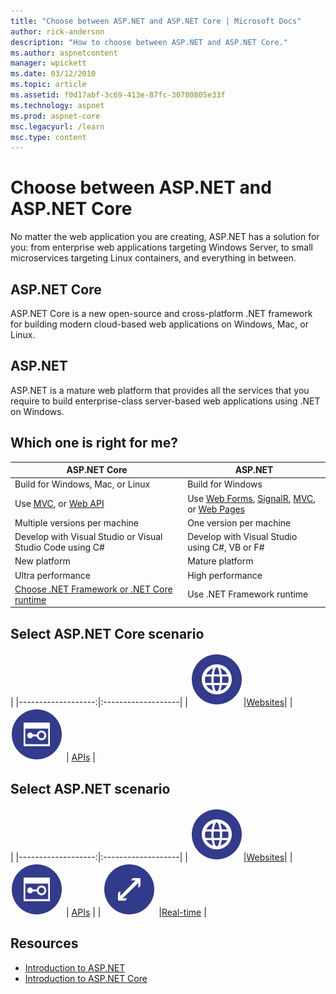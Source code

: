 ```yaml
---
title: "Choose between ASP.NET and ASP.NET Core | Microsoft Docs"
author: rick-anderson
description: "How to choose between ASP.NET and ASP.NET Core."
ms.author: aspnetcontent
manager: wpickett
ms.date: 03/12/2010
ms.topic: article
ms.assetid: f0d17abf-3c69-413e-87fc-30780805e33f
ms.technology: aspnet
ms.prod: aspnet-core
msc.legacyurl: /learn
msc.type: content
---
```


# Choose between ASP.NET and ASP.NET Core 

No matter the web application you are creating, ASP.NET has a solution for you: from enterprise web applications targeting Windows Server, to small microservices targeting Linux containers, and everything in between.

## ASP.NET Core

ASP.NET Core is a new open-source and cross-platform .NET framework for building modern cloud-based web applications on Windows, Mac, or Linux.

## ASP.NET

ASP.NET is a mature web platform that provides all the services that you require to build enterprise-class server-based web applications using .NET on Windows.

## Which one is right for me?

| ASP.NET Core | ASP.NET |
|---|---|
|Build for Windows, Mac, or Linux|Build for Windows|
|Use [MVC](mvc/overview.md), or [Web API](tutorials/first-web-api.md)|Use [Web Forms](https://docs.microsoft.com/aspnet/web-forms), [SignalR](https://docs.microsoft.com/aspnet/signalr), [MVC](https://docs.microsoft.com/aspnet/mvc), or [Web Pages](https://docs.microsoft.com/aspnet/web-pages)|
|Multiple versions per machine|One version per machine|
|Develop with Visual Studio or Visual Studio Code using C#|Develop with Visual Studio using C#, VB or F#|
|New platform|Mature platform|
|Ultra performance|High performance|
|[Choose .NET Framework or .NET Core runtime](https://docs.microsoft.com/dotnet/articles/standard/choosing-core-framework-server)|Use .NET Framework runtime|

## Select ASP.NET Core scenario

|
|-------------------:|:-------------------|
| ![Websites icon](choose-aspnet-framework/_static/web.png)|[Websites](https://docs.microsoft.com/aspnet/core/tutorials/first-mvc-app/)|
| ![Web API icon](choose-aspnet-framework/_static/api.png) | [APIs](https://docs.microsoft.com/aspnet/core/first-web-api) |

## Select ASP.NET scenario

|
|-------------------:|:-------------------|
| ![Websites icon](choose-aspnet-framework/_static/web.png)|[Websites](https://docs.microsoft.com/aspnet/mvc)|
| ![Web API icon](choose-aspnet-framework/_static/api.png) | [APIs](https://docs.microsoft.com/aspnet/web-api) |
| ![Real-time icon](choose-aspnet-framework/_static/realTime.png)  |[Real-time](https://docs.microsoft.com/aspnet/signalr) |

## Resources

* [Introduction to ASP.NET](https://docs.microsoft.com/aspnet/overview)
* [Introduction to ASP.NET Core](index.md)